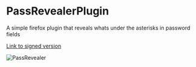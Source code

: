 # PassRevealerPlugin
A simple firefox plugin that reveals whats under the asterisks in password fields

[Link to signed version](https://addons.mozilla.org/firefox/downloads/file/3945476/cf99a3c14c85478284f6-1.0.xpi)

![PassRevealer](https://user-images.githubusercontent.com/17768955/167115257-e2ef7e12-cb8e-4f76-8968-8bc274854286.png)
